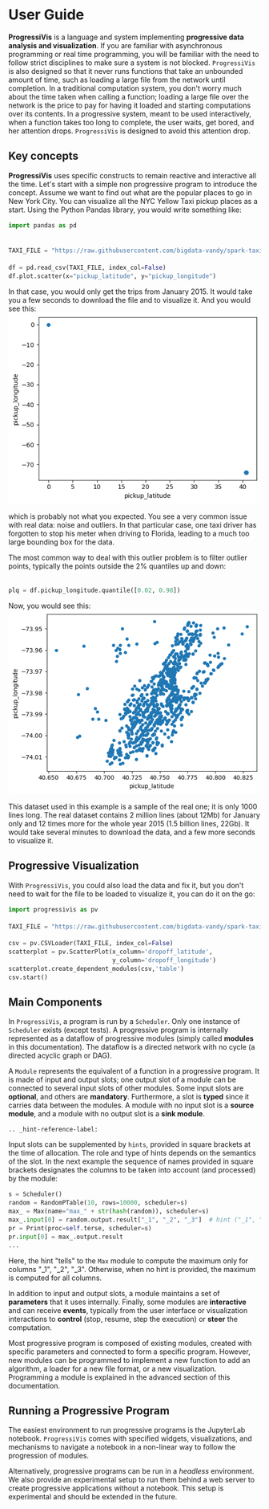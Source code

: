 # User Guide


**ProgressiVis** is a language and system implementing **progressive data analysis and visualization**.
If you are familiar with asynchronous programming or real time programming, you will be familiar with the need to follow strict disciplines to make sure a system is not blocked. `ProgressiVis` is also designed so that it never runs functions that take an unbounded amount of time, such as loading a large file from the network until completion.
In a traditional computation system, you don't worry much about the time taken when calling a function; loading a large file over the network is the price to pay for having it loaded and starting computations over its contents. In a progressive system, meant to be used interactively, when a function takes too long to complete, the user waits, get bored, and her attention drops.  `ProgressiVis` is designed to avoid this attention drop.

## Key concepts

**ProgressiVis** uses specific constructs to remain reactive and interactive all the time.
Let's start with a simple non progressive program to introduce the concept.  Assume we want to find out what are the popular places to go in New York City. You can visualize all the NYC Yellow Taxi pickup places as a start. Using the Python Pandas library, you would write something like:
```python
import pandas as pd


TAXI_FILE = "https://raw.githubusercontent.com/bigdata-vandy/spark-taxi/master/yellow_tripdata_2015-01.csv"

df = pd.read_csv(TAXI_FILE, index_col=False)
df.plot.scatter(x="pickup_latitude", y="pickup_longitude")
```


In that case, you would only get the trips from January 2015. It would take you a few seconds to download the file and to visualize it. And you would see this:
![](images/userguide_1_bad.png)

which is probably not what you expected. You see a very common issue with real data: noise and outliers. In that particular case, one taxi driver has forgotten to stop his meter when driving to Florida, leading to a much too large bounding box for the data.

The most common way to deal with this outlier problem is to filter outlier points, typically the points outside the 2% quantiles up and down:
```python

plq = df.pickup_longitude.quantile([0.02, 0.98])

```
Now, you would see this:
![](images/userguide_1_ok.png)

This dataset used in this example is a sample of the real one; it is only 1000 lines long.  The real dataset contains 2 million lines (about 12Mb) for January only and 12 times more for the whole year 2015 (1.5 billion lines, 22Gb). It would take several minutes to download the data, and a few more seconds to visualize it.

## Progressive Visualization

With `ProgressiVis`, you could also load the data and fix it, but you don't need to wait for the file to be loaded to visualize it, you can do it on the go:

```python
import progressivis as pv

TAXI_FILE = "https://raw.githubusercontent.com/bigdata-vandy/spark-taxi/master/yellow_tripdata_2015-01.csv"

csv = pv.CSVLoader(TAXI_FILE, index_col=False)
scatterplot = pv.ScatterPlot(x_column='dropoff_latitude',
                             y_column='dropoff_longitude')
scatterplot.create_dependent_modules(csv,'table')
csv.start()
```

## Main Components

In `ProgressiVis`, a program is run by a `Scheduler`. Only one instance of `Scheduler` exists (except tests). A progressive program is internally represented as a dataflow of progressive modules (simply called **modules** in this documentation). The dataflow is a directed network with no cycle (a directed acyclic graph or DAG).

A `Module` represents the equivalent of a function in a progressive
program.  It is made of input and output slots; one output slot of a
module can be connected to several input slots of other modules. Some
input slots are **optional**, and others are **mandatory**. Furthermore, a slot
is **typed** since it carries data between the modules.  A module with no input slot is a **source module**, and a module with no output slot is a **sink module**.
```{eval-rst}
.. _hint-reference-label:
```
Input slots can be supplemented by `hints`, provided in square brackets at the time of allocation. The role and type of hints depends on the semantics of the slot. In the next example the sequence of names provided in square brackets designates the columns to be taken into account (and processed) by the module:

```python
s = Scheduler()
random = RandomPTable(10, rows=10000, scheduler=s)
max_ = Max(name="max_" + str(hash(random)), scheduler=s)
max_.input[0] = random.output.result["_1", "_2", "_3"]  # hint ("_1", "_2", "_3")
pr = Print(proc=self.terse, scheduler=s)
pr.input[0] = max_.output.result
...
```
Here, the hint "tells" to the `Max` module to compute the maximum only for columns "_1", "_2", "_3". Otherwise, when no hint is provided, the maximum is computed for all columns.

In addition to input and output slots, a module maintains a set of **parameters** that it uses internally. Finally, some modules are **interactive** and can receive **events**, typically from the user interface or visualization interactions to **control** (stop, resume, step the execution) or **steer** the computation.

Most progressive program is composed of existing modules, created with specific parameters and connected to form a specific program. However, new modules can be programmed to implement a new function to add an algorithm, a loader for a new file format, or a new visualization. Programming a module is explained in the advanced section of this documentation.

## Running a Progressive Program

The easiest environment to run progressive programs is the JupyterLab notebook. `ProgressiVis` comes with specified widgets, visualizations, and mechanisms to navigate a notebook in a non-linear way to follow the progression of modules.

Alternatively, progressive programs can be run in a _headless_ environment. We also provide an experimental setup to run them behind a web server to create progressive applications without a notebook. This setup is experimental and should be extended in the future.


